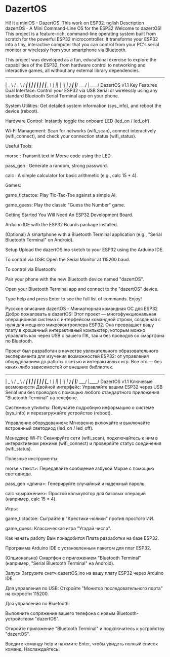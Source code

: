 # DazertOS
Hi! It a miniOS - DazertOS. This work on ESP32. 
nglish Description
dazertOS - A Mini Command-Line OS for the ESP32
Welcome to dazertOS! This project is a feature-rich, command-line operating system built from scratch for the powerful ESP32 microcontroller. It transforms your ESP32 into a tiny, interactive computer that you can control from your PC's serial monitor or wirelessly from your smartphone via Bluetooth.

This project was developed as a fun, educational exercise to explore the capabilities of the ESP32, from hardware control to networking and interactive games, all without any external library dependencies.

 ____   ___   ____ 
|  _ \ / _ \ / ___|
| | | | | | |\___ \ 
| |_| | |_| | ___) |
|____/ \___/ |____/ 
     DazertOS v1.1
Key Features
Dual Interface: Control your ESP32 via USB Serial or wirelessly using any standard Bluetooth Serial Terminal app on your phone.

System Utilities: Get detailed system information (sys_info), and reboot the device (reboot).

Hardware Control: Instantly toggle the onboard LED (led_on / led_off).

Wi-Fi Management: Scan for networks (wifi_scan), connect interactively (wifi_connect), and check your connection status (wifi_status).

Useful Tools:

morse <text>: Transmit text in Morse code using the LED.

pass_gen <length>: Generate a random, strong password.

calc <expression>: A simple calculator for basic arithmetic (e.g., calc 15 * 4).

Games:

game_tictactoe: Play Tic-Tac-Toe against a simple AI.

game_guess: Play the classic "Guess the Number" game.

Getting Started
You Will Need
An ESP32 Development Board.

Arduino IDE with the ESP32 Boards package installed.

(Optional) A smartphone with a Bluetooth Terminal application (e.g., "Serial Bluetooth Terminal" on Android).

Setup
Upload the dazertOS.ino sketch to your ESP32 using the Arduino IDE.

To control via USB: Open the Serial Monitor at 115200 baud.

To control via Bluetooth:

Pair your phone with the new Bluetooth device named "dazertOS".

Open your Bluetooth Terminal app and connect to the "dazertOS" device.

Type help and press Enter to see the full list of commands. Enjoy!

Русское описание
dazertOS - Миниатюрная командная ОС для ESP32
Добро пожаловать в dazertOS! Этот проект — многофункциональная операционная система с интерфейсом командной строки, созданная с нуля для мощного микроконтроллера ESP32. Она превращает вашу плату в крошечный интерактивный компьютер, которым можно управлять как через USB с вашего ПК, так и без проводов со смартфона по Bluetooth.

Проект был разработан в качестве увлекательного образовательного эксперимента для изучения возможностей ESP32: от управления оборудованием до работы с сетью и интерактивных игр. Все это — без каких-либо зависимостей от внешних библиотек.

 ____   ___   ____ 
|  _ \ / _ \ / ___|
| | | | | | |\___ \ 
| |_| | |_| | ___) |
|____/ \___/ |____/ 
     DazertOS v1.1
Ключевые возможности
Двойной интерфейс: Управляйте вашим ESP32 через USB Serial или без проводов с помощью любого стандартного приложения "Bluetooth Terminal" на телефоне.

Системные утилиты: Получайте подробную информацию о системе (sys_info) и перезагружайте устройство (reboot).

Управление оборудованием: Мгновенно включайте и выключайте встроенный светодиод (led_on / led_off).

Менеджер Wi-Fi: Сканируйте сети (wifi_scan), подключайтесь к ним в интерактивном режиме (wifi_connect) и проверяйте статус соединения (wifi_status).

Полезные инструменты:

morse <текст>: Передавайте сообщение азбукой Морзе с помощью светодиода.

pass_gen <длина>: Генерируйте случайный и надежный пароль.

calc <выражение>: Простой калькулятор для базовых операций (например, calc 15 * 4).

Игры:

game_tictactoe: Сыграйте в "Крестики-нолики" против простого ИИ.

game_guess: Классическая игра "Угадай число".

Как начать работу
Вам понадобится
Плата разработки на базе ESP32.

Программа Arduino IDE с установленным пакетом для плат ESP32.

(Опционально) Смартфон с приложением "Bluetooth Terminal" (например, "Serial Bluetooth Terminal" на Android).

Запуск
Загрузите скетч dazertOS.ino на вашу плату ESP32 через Arduino IDE.

Для управления по USB: Откройте "Монитор последовательного порта" на скорости 115200.

Для управления по Bluetooth:

Выполните сопряжение вашего телефона с новым Bluetooth-устройством "dazertOS".

Откройте приложение "Bluetooth Terminal" и подключитесь к устройству "dazertOS".

Введите команду help и нажмите Enter, чтобы увидеть полный список команд. Наслаждайтесь!
